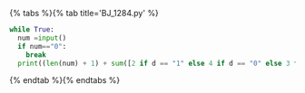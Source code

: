{% tabs %}{% tab title='BJ_1284.py' %}

```py
while True:
  num =input()
  if num=="0":
    break
  print((len(num) + 1) + sum([2 if d == "1" else 4 if d == "0" else 3 for d in num]))
```

{% endtab %}{% endtabs %}
